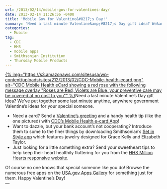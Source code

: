 ```yaml
---
url: /2013/02/14/mobile-gov-for-valentines-day/
date: 2013-02-14 11:26:56 -0400
title: 'Mobile Gov for Valentine&#8217;s Day!'
summary: 'Need a last minute Valentine&amp;#8217;s Day gift idea? We&amp;#8217;ve put together some last minute anytime, anywhere government Valentine&amp;#8217;s ideas for your special someone.'
categories:
  - Mobile
tag:
  - CDC
  - HHS
  - mobile apps
  - Smithsonian Institution
  - Thursday Mobile Products
---
```


[{% img="https://s3.amazonaws.com/sitesusa/wp-content/uploads/sites/212/2013/02/CDC-Mobile-health-ecard.png" alt="CDC Mobile Health eCard showing a red rose with the following message overlay "Roses are Red, Violets are Blue, your preventive care may be covered at no cost to you"" %}](https://s3.amazonaws.com/sitesusa/wp-content/uploads/sites/212/2013/02/CDC-Mobile-health-ecard.png)Need a last minute Valentine&#8217;s Day gift idea? We&#8217;ve put together some last minute anytime, anywhere government Valentine&#8217;s ideas for your special someone.

  * Need a card? Send a [Valentine&#8217;s greeting](http://t.cdc.gov/ecards/browse.aspx?category=216) and a handy health tip (like the one pictured) with [CDC&#8217;s Mobile Health e-card App](http://www.cdc.gov/mobile/iPhoneApps/promos/mobile_applications.html)!
  * Want to dazzle,  but your bank account&#8217;s not cooperating? Introduce them to some to the finer things by downloading Smithsonian&#8217;s [Set in Style app](http://staging.apps.usa.gov/set-in-style.shtml) which features jewelry designed for Grace Kelly and Elizabeth Taylor.
  * Just looking for a little something extra? Send your sweetheart tips to help keep their heart healthily fluttering for you from the [HHS Million Hearts responsive website](http://millionhearts.hhs.gov/index.html).

<div>
  Of course no one knows that special someone like you do! Browse the numerous free apps on the <a href="http://apps.usa.gov/">USA.gov Apps Gallery</a> for something  just for them. Happy Valentine&#8217;s Day!
</div>

<div dir="ltr">
  &#8212;
</div>